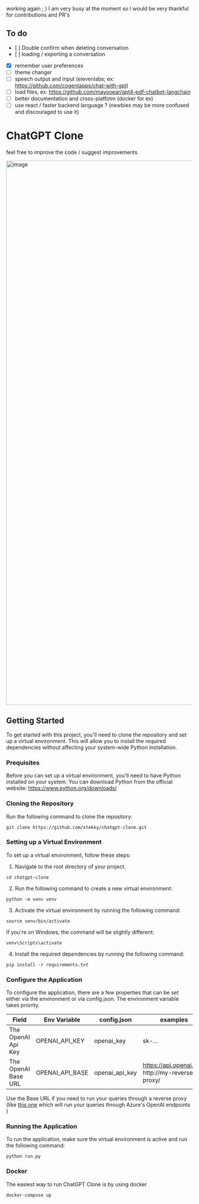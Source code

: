 working again ; ) 
I am very busy at the moment so I would be very thankful for contributions and PR's

## To do
- [ ] Double confirm when deleting conversation
- [ ] loading / exporting a conversation
- [x] remember user preferences
- [ ] theme changer
- [ ] speech output and input (elevenlabs; ex: https://github.com/cogentapps/chat-with-gpt)
- [ ] load files, ex: https://github.com/mayooear/gpt4-pdf-chatbot-langchain
- [ ] better documentation and cross-platfotm (docker for ex)
- [ ] use react / faster backend language ? (newbies may be more confused and discouraged to use it)
 
# ChatGPT Clone
feel free to improve the code / suggest improvements

<img width="1470" alt="image" src="https://user-images.githubusercontent.com/98614666/232768610-fdeada85-3d21-4cf9-915e-a0ec9f3b7a9f.png">


## Getting Started
To get started with this project, you'll need to clone the repository and set up a virtual environment. This will allow you to install the required dependencies without affecting your system-wide Python installation.

### Prequisites
Before you can set up a virtual environment, you'll need to have Python installed on your system. You can download Python from the official website: https://www.python.org/downloads/

### Cloning the Repository
Run the following command to clone the repository:
```
git clone https://github.com/xtekky/chatgpt-clone.git
```

### Setting up a Virtual Environment
To set up a virtual environment, follow these steps:

1. Navigate to the root directory of your project.
```
cd chatgpt-clone
```
2. Run the following command to create a new virtual environment:
```
python -m venv venv
```
3.  Activate the virtual environment by running the following command:
```
source venv/bin/activate
```
If you're on Windows, the command will be slightly different:
```
venv\Scripts\activate
```
4. Install the required dependencies by running the following command:
```
pip install -r requirements.txt
```

### Configure the Application
To configure the application, there are a few properties that can be set either via the environment or via config.json.  The environment variable takes priority.

| Field               | Env Variable    | config.json    | examples                                           |
|---------------------|-----------------|----------------|----------------------------------------------------|
| The OpenAI Api Key  | OPENAI_API_KEY  | openai_key     | sk-...                                             
| The OpenAI Base URL | OPENAI_API_BASE | openai_api_key | https://api.openai.com <br> http://my-reverse-proxy/ 

Use the Base URL if you need to run your queries through a reverse proxy (like [this one](https://github.com/stulzq/azure-openai-proxy) which will run your queries through Azure's OpenAI endpoints )


### Running the Application
To run the application, make sure the virtual environment is active and run the following command:
```
python run.py
```

### Docker
The easiest way to run ChatGPT Clone is by using docker
```
docker-compose up
```

